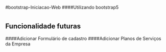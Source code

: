 #bootstrap-Iniciacao-Web
####Utilizando bootstrap5

#
## Funcionalidade futuras

####Adicionar Formulário de cadastro
####Adicionar Planos de Serviços da Empresa

